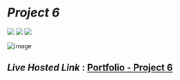 # _Project 6_
<img src="https://img.shields.io/badge/Project%206-Plant%20Landing%20Page-green">&nbsp;<img src="https://img.shields.io/badge/Used-HTML5-orange">&nbsp;<img src="https://img.shields.io/badge/Used-CSS3-blue">

![image](https://user-images.githubusercontent.com/91872149/181814960-f1ff78a3-1388-49f5-b43a-7ca2f2d14622.png)


## _Live Hosted Link_ : [Portfolio - Project 6](https://live-class-assignment-06.netlify.app/)
